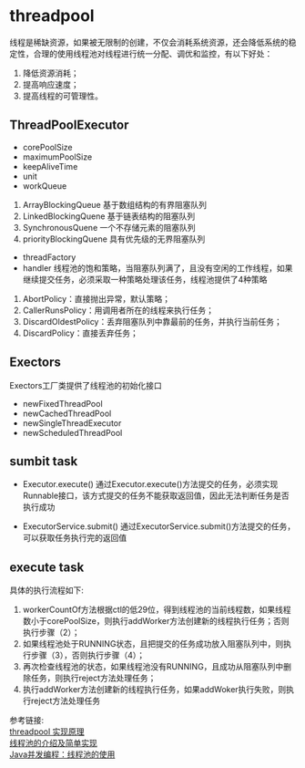# threadpool 
线程是稀缺资源，如果被无限制的创建，不仅会消耗系统资源，还会降低系统的稳定性，合理的使用线程池对线程进行统一分配、调优和监控，有以下好处：
1. 降低资源消耗；
2. 提高响应速度；
3. 提高线程的可管理性。

## ThreadPoolExecutor  
* corePoolSize  
* maximumPoolSize 
* keepAliveTime  
* unit  
* workQueue    
1. ArrayBlockingQueue 基于数组结构的有界阻塞队列  
2. LinkedBlockingQuene 基于链表结构的阻塞队列  
3. SynchronousQuene 一个不存储元素的阻塞队列	  
4. priorityBlockingQuene 具有优先级的无界阻塞队列  
* threadFactory
* handler 
 线程池的饱和策略，当阻塞队列满了，且没有空闲的工作线程，如果继续提交任务，必须采取一种策略处理该任务，线程池提供了4种策略
1. AbortPolicy：直接抛出异常，默认策略；  
2. CallerRunsPolicy：用调用者所在的线程来执行任务；  
3. DiscardOldestPolicy：丢弃阻塞队列中靠最前的任务，并执行当前任务；  
4. DiscardPolicy：直接丢弃任务；  

## Exectors 
Exectors工厂类提供了线程池的初始化接口  
* newFixedThreadPool
* newCachedThreadPool
* newSingleThreadExecutor
* newScheduledThreadPool

## sumbit task

* Executor.execute()
通过Executor.execute()方法提交的任务，必须实现Runnable接口，该方式提交的任务不能获取返回值，因此无法判断任务是否执行成功

* ExecutorService.submit()
通过ExecutorService.submit()方法提交的任务，可以获取任务执行完的返回值

## execute task
具体的执行流程如下:
1. workerCountOf方法根据ctl的低29位，得到线程池的当前线程数，如果线程数小于corePoolSize，则执行addWorker方法创建新的线程执行任务；否则执行步骤（2）；
2. 如果线程池处于RUNNING状态，且把提交的任务成功放入阻塞队列中，则执行步骤（3），否则执行步骤（4）；
3. 再次检查线程池的状态，如果线程池没有RUNNING，且成功从阻塞队列中删除任务，则执行reject方法处理任务；
4. 执行addWorker方法创建新的线程执行任务，如果addWoker执行失败，则执行reject方法处理任务

参考链接:  
[threadpool 实现原理](https://www.jianshu.com/p/87bff5cc8d8c)  
[线程池的介绍及简单实现](https://www.ibm.com/developerworks/cn/java/l-threadPool/)   
[Java并发编程：线程池的使用](https://www.cnblogs.com/dolphin0520/p/3932921.html)  
 




